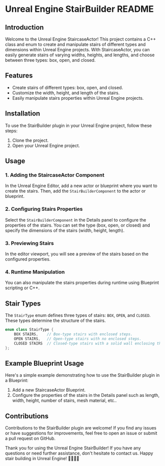 # Unreal Engine StairBuilder README

## Introduction
Welcome to the Unreal Engine StaircaseActor! This project contains a C++ class and enum to create and manipulate stairs of different types and dimensions within Unreal Engine projects. With StaircaseActor, you can easily generate stairs of varying widths, heights, and lengths, and choose between three types: box, open, and closed.

## Features
- Create stairs of different types: box, open, and closed.
- Customize the width, height, and length of the stairs.
- Easily manipulate stairs properties within Unreal Engine projects.

## Installation
To use the StairBuilder plugin in your Unreal Engine project, follow these steps:

1. Clone the project.
2. Open your Unreal Engine project.

## Usage

### 1. Adding the StaircaseActor Component
In the Unreal Engine Editor, add a new actor or blueprint where you want to create the stairs. Then, add the `StairBuilderComponent` to the actor or blueprint.

### 2. Configuring Stairs Properties
Select the `StairBuilderComponent` in the Details panel to configure the properties of the stairs. You can set the type (box, open, or closed) and specify the dimensions of the stairs (width, height, length).

### 3. Previewing Stairs
In the editor viewport, you will see a preview of the stairs based on the configured properties.

### 4. Runtime Manipulation
You can also manipulate the stairs properties during runtime using Blueprint scripting or C++.

## Stair Types
The `StairType` enum defines three types of stairs: `BOX`, `OPEN`, and `CLOSED`. These types determine the structure of the stairs.

```cpp
enum class StairType {
    BOX STAIRS,    // Box-type stairs with enclosed steps.
    OPEN STAIRS,   // Open-type stairs with no enclosed steps.
    CLOSED STAIRS  // Closed-type stairs with a solid wall enclosing the steps.
};
```

## Example Blueprint Usage
Here's a simple example demonstrating how to use the StairBuilder plugin in a Blueprint:

1. Add a new StaircaseActor Blueprint.
2. Configure the properties of the stairs in the Details panel such as length, width, height, number of stairs, mesh material, etc..

## Contributions
Contributions to the StairBuilder plugin are welcome! If you find any issues or have suggestions for improvements, feel free to open an issue or submit a pull request on GitHub.

Thank you for using the Unreal Engine StairBuilder! If you have any questions or need further assistance, don't hesitate to contact us. Happy stair building in Unreal Engine! 🚶‍♂️🚶‍♀️
